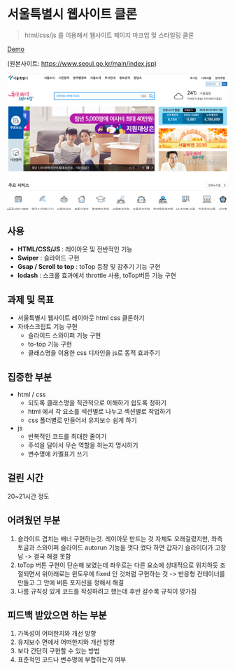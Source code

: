 # 서울특별시 웹사이트 클론
> html/css/js 를 이용해서 웹사이트 페이지 마크업 및 스타일링 클론

[Demo](https://hwisaac.github.io/seoul-city/) 

(원본사이트: https://www.seoul.go.kr/main/index.jsp)

<img src="readMeImages/2023-04-23-12-15-02.png" width="700">

## 사용

- **HTML/CSS/JS** : 레이아웃 및 전반적인 기능
- **Swiper** : 슬라이드 구현
- **Gsap / Scroll to top** : toTop 등장 및 감추기 기능 구현
- **lodash** : 스크롤 효과에서 throttle 사용, toTop버튼 기능 구현

## 과제 및 목표

- 서울특별시 웹사이트 레이아웃 html css 클론하기
- 자바스크립트 기능 구현
  - 슬라이드 스와이퍼 기능 구현
  - to-top 기능 구현
  - 클래스명을 이용한 css 디자인을 js로 동적 효과주기

## 집중한 부분

- html / css
  - 되도록 클래스명을 직관적으로 이해하기 쉽도록 정하기
  - html 에서 각 요소를 섹션별로 나누고 섹션별로 작업하기
  - css 폴더별로 만들어서 유지보수 쉽게 하기
- js
  - 반복적인 코드를 최대한 줄이기
  - 주석을 달아서 무슨 역할을 하는지 명시하기
  - 변수명에 카멜표기 쓰기

## 걸린 시간

20~21시간 정도

## 어려웠던 부분

1. 슬라이드 겹치는 배너 구현하는것. 레이아웃 만드는 것 자체도 오래걸렸지만, 좌측 토글과 스와이퍼 슬라이드 autorun 기능을 껏다 켰다 하면 갑자기 슬라이더가 고장남 -> 결국 해결 못함
2. toTop 버튼 구현이 단순해 보였는데 좌우로는 다른 요소에 상대적으로 위치하듯 조절되면서 위아래로는 윈도우에 fixed 인 것처럼 구현하는 것 -> 반응형 컨테이너를 만들고 그 안에 버튼 포지션을 정해서 해결
3. 나름 규칙성 있게 코드를 작성하려고 했는데 후반 갈수록 규칙이 망가짐

## 피드백 받았으면 하는 부분

1. 가독성이 어떠한지와 개선 방향
2. 유지보수 면에서 어떠한지와 개선 방향
3. 보다 간단히 구현할 수 있는 방법
4. 표준적인 코드나 변수명에 부합하는지 여부
